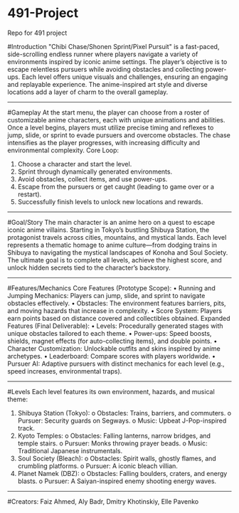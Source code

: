 # 491-Project
Repo for 491 project

#Introduction
"Chibi Chase/Shonen Sprint/Pixel Pursuit" is a fast-paced, side-scrolling endless runner where players navigate a variety of environments inspired by iconic anime settings. The player’s objective is to escape relentless pursuers while avoiding obstacles and collecting power-ups. Each level offers unique visuals and challenges, ensuring an engaging and replayable experience. The anime-inspired art style and diverse locations add a layer of charm to the overall gameplay.
________________________________________
#Gameplay
At the start menu, the player can choose from a roster of customizable anime characters, each with unique animations and abilities. Once a level begins, players must utilize precise timing and reflexes to jump, slide, or sprint to evade pursuers and overcome obstacles. The chase intensifies as the player progresses, with increasing difficulty and environmental complexity.
Core Loop:
1.	Choose a character and start the level.
2.	Sprint through dynamically generated environments.
3.	Avoid obstacles, collect items, and use power-ups.
4.	Escape from the pursuers or get caught (leading to game over or a restart).
5.	Successfully finish levels to unlock new locations and rewards.
________________________________________
#Goal/Story
The main character is an anime hero on a quest to escape iconic anime villains. Starting in Tokyo’s bustling Shibuya Station, the protagonist travels across cities, mountains, and mystical lands. Each level represents a thematic homage to anime culture—from dodging trains in Shibuya to navigating the mystical landscapes of Konoha and Soul Society. The ultimate goal is to complete all levels, achieve the highest score, and unlock hidden secrets tied to the character’s backstory.
________________________________________
#Features/Mechanics
Core Features (Prototype Scope):
•	Running and Jumping Mechanics: Players can jump, slide, and sprint to navigate obstacles effectively.
•	Obstacles: The environment features barriers, pits, and moving hazards that increase in complexity.
•	Score System: Players earn points based on distance covered and collectibles obtained.
Expanded Features (Final Deliverable):
•	Levels: Procedurally generated stages with unique obstacles tailored to each theme.
•	Power-ups: Speed boosts, shields, magnet effects (for auto-collecting items), and double points.
•	Character Customization: Unlockable outfits and skins inspired by anime archetypes.
•	Leaderboard: Compare scores with players worldwide.
•	Pursuer AI: Adaptive pursuers with distinct mechanics for each level (e.g., speed increases, environmental traps).
________________________________________
#Levels
Each level features its own environment, hazards, and musical theme:
1.	Shibuya Station (Tokyo):
o	Obstacles: Trains, barriers, and commuters.
o	Pursuer: Security guards on Segways.
o	Music: Upbeat J-Pop-inspired track.
2.	Kyoto Temples:
o	Obstacles: Falling lanterns, narrow bridges, and temple stairs.
o	Pursuer: Monks throwing prayer beads.
o	Music: Traditional Japanese instrumentals.
3.	Soul Society (Bleach):
o	Obstacles: Spirit walls, ghostly flames, and crumbling platforms.
o	Pursuer: A iconic bleach villian.
4.	Planet Namek (DBZ):
o	Obstacles: Falling boulders, craters, and energy blasts.
o	Pursuer: A Saiyan-inspired enemy shooting energy waves.
________________________________________

#Creators: Faiz Ahmed, Aly Badr, Dmitry Khotinskiy, Elle Pavenko
